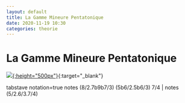 ```yaml
---
layout: default
title: La Gamme Mineure Pentatonique
date: 2020-11-19 10:30
categories: theorie
---
```


# La Gamme Mineure Pentatonique

[![](https://raw.githubusercontent.com/atouchard/music/master/assets/images/dsc_0017.jpg){:height="500px"}](https://marjoloponen.wordpress.com/2010/03/30/onko-varilla-valia/dsc_0017/){:target="_blank"}

<div class="vextab-auto">
    tabstave notation=true
    notes (8/2.7b9b7/3) (5b6/2.5b6/3) 7/4 |
    notes (5/2.6/3.7/4)
</div>